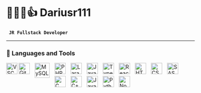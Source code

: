 # 🔋💯🚀👍 Dariusr111

**` JR Fullstack Developer`**

---

### 🧰 Languages and Tools

<a href="https://code.visualstudio.com/" target="_blank" rel="noreferrer"><img align="left" alt="VSCode" width="30px" style="padding-right:10px padding-bottom:10px;" src="https://cdn.jsdelivr.net/gh/devicons/devicon/icons/vscode/vscode-original.svg" /></a>

<a href="https://git-scm.com/" target="_blank" rel="noreferrer"><img align="left" alt="Git" width="30px" style="padding-right:10px; padding-bottom:5px;" src="https://cdn.jsdelivr.net/gh/devicons/devicon/icons/git/git-original.svg" /></a>

<a href="https://www.mysql.com/" target="_blank" rel="noreferrer"><img align="left" alt="MySQL" width="40px" style="padding-right:10px; padding-bottom:5px;" src="https://cdn.jsdelivr.net/gh/devicons/devicon/icons/mysql/mysql-original-wordmark.svg" /></a>

<a href="https://www.php.net/" target="_blank" rel="noreferrer"><img align="left" alt="PHP" width="30px" style="padding-right:10px; padding-bottom:5px;" src="https://cdn.jsdelivr.net/gh/devicons/devicon/icons/php/php-plain.svg" /></a>

<a href="https://www.laravel.com/" target="_blank" rel="noreferrer"><img align="left" alt="Laravel" width="30px" style="padding-right:10px; padding-bottom:5px;" src="https://cdn.jsdelivr.net/gh/devicons/devicon/icons/laravel/laravel-plain.svg" /></a>

<a href="https://developer.mozilla.org/en-US/docs/Web/JavaScript" target="_blank" rel="noreferrer"><img align="left" alt="JavaScript" width="30px" style="padding-right:10px; padding-bottom:5px;" src="https://cdn.jsdelivr.net/gh/devicons/devicon/icons/javascript/javascript-plain.svg" /></a>

<a href="https://www.typescriptlang.org/" target="_blank" rel="noreferrer"><img align="left" alt="TypeScript" width="30px" style="padding-right:10px; padding-bottom:5px;" src="https://cdn.jsdelivr.net/gh/devicons/devicon/icons/typescript/typescript-plain.svg" /></a>

<a href="https://reactjs.org/" target="_blank" rel="noreferrer"><img align="left" alt="React" width="30px" style="padding-right:10px; padding-bottom:5px;" src="https://cdn.jsdelivr.net/gh/devicons/devicon/icons/react/react-original.svg" /></a>

<a href="https://www.w3.org/html/" target="_blank" rel="noreferrer"><img align="left" alt="HTML" width="30px" style="padding-right:10px; padding-bottom:5px;" src="https://cdn.jsdelivr.net/gh/devicons/devicon/icons/html5/html5-plain.svg" /></a>

<a href="https://www.w3.org/css/" target="_blank" rel="noreferrer"><img align="left" alt="CSS" width="30px" style="padding-right:10px; padding-bottom:5px;" src="https://cdn.jsdelivr.net/gh/devicons/devicon/icons/css3/css3-plain.svg" /></a>

<a href="https://sass-lang.com/" target="_blank" rel="noreferrer"><img align="left" alt="SASS" width="30px" style="padding-right:10px; padding-bottom:5px;" src="https://cdn.jsdelivr.net/gh/devicons/devicon/icons/sass/sass-original.svg" /></a>

<a href="https://www.learn-c.org/" target="_blank" rel="noreferrer"><img align="left" alt="C" width="30px" style="padding-right:10px; padding-bottom:5px;" src="https://cdn.jsdelivr.net/gh/devicons/devicon/icons/c/c-plain.svg" /></a>

<a href="https://cplusplus.com/" target="_blank" rel="noreferrer"><img align="left" alt="C++" width="30px" style="padding-right:10px; padding-bottom:5px;" src="https://cdn.jsdelivr.net/gh/devicons/devicon/icons/cplusplus/cplusplus-plain.svg" /></a>

<a href="https://java.com/" target="_blank" rel="noreferrer"><img align="left" alt="Java" width="30px" style="padding-right:10px; padding-bottom:5px;" src="https://cdn.jsdelivr.net/gh/devicons/devicon/icons/java/java-plain.svg" /></a>

<a href="https://www.python.org/" target="_blank" rel="noreferrer"><img align="left" alt="Python" width="30px" style="padding-right:10px; padding-bottom:5px;" src="https://cdn.jsdelivr.net/gh/devicons/devicon/icons/python/python-plain.svg" /></a>

<a href="https://nodejs.org/en/" target="_blank" rel="noreferrer"><img align="left" alt="NodeJS" width="30px" style="padding-right:10px; padding-bottom:5px;" src="https://cdn.jsdelivr.net/gh/devicons/devicon/icons/nodejs/nodejs-original.svg" /></a>


